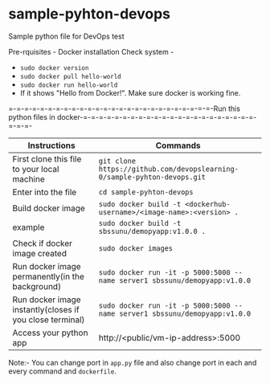 # sample-pyhton-devops
Sample python file for DevOps test

Pre-rquisites - Docker installation
Check system - 
- ```sudo docker version```
- ```sudo docker pull hello-world```
- ```sudo docker run hello-world```
- If it shows "Hello from Docker!". Make sure docker is working fine.

=-=-=-=-=-=-=-=-=-=-=-=-=-=-=-=-=-=-=-=-=-=-=-=-=-=-Run this python files in docker-=-=-=-=-=-=-=-=-=-=-=-=-=-=-=-=-=-=-=-=-=-=-=-=-=-

| Instructions | Commands |
| ------ | ------ |
| First clone this file to your local machine | ```git clone https://github.com/devopslearning-0/sample-pyhton-devops.git``` |
| Enter into the file | ```cd sample-pyhton-devops``` |
| Build docker image | ```sudo docker build -t <dockerhub-username>/<image-name>:<version> .``` |
| example | ```sudo docker build -t sbssunu/demopyapp:v1.0.0 .``` |
| Check if docker image created | ```sudo docker images``` |
| Run docker image permanently(in the background) | ```sudo docker run -it -p 5000:5000 --name server1 sbssunu/demopyapp:v1.0.0``` |
| Run docker image instantly(closes if you close terminal) | ```sudo docker run -it -p 5000:5000 --name server1 sbssunu/demopyapp:v1.0.0``` |
| Access your python app | http://<public/vm-ip-address>:5000 |


Note:- You can change port in ```app.py``` file and also change port in each and every command and ```dockerfile```.

